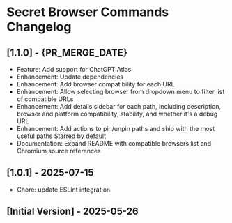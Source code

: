 # Secret Browser Commands Changelog

## [1.1.0] - {PR_MERGE_DATE}

* Feature: Add support for ChatGPT Atlas
* Enhancement: Update dependencies
* Enhancement: Add browser compatibility for each URL
* Enhancement: Allow selecting browser from dropdown menu to filter list of compatible URLs
* Enhancement: Add details sidebar for each path, including description, browser and platform compatibility, stability, and whether it's a debug URL
* Enhancement: Add actions to pin/unpin paths and ship with the most useful paths Starred by default
* Documentation: Expand README with compatible browsers list and Chromium source references

## [1.0.1] - 2025-07-15

* Chore: update ESLint integration

## [Initial Version] - 2025-05-26
